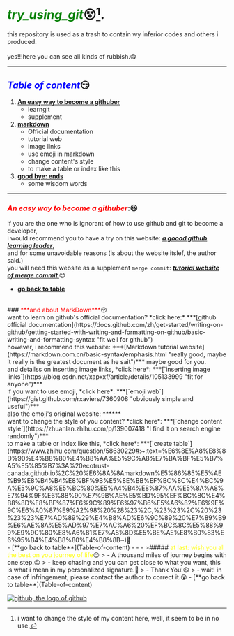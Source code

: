 # <font color=#008000>***try_using_git***</font>😵[^1]. 
this repository is used as a trash to contain wy inferior codes and others i produced.
<br><br>
yes!!!here you can see all kinds of rubbish.😋
 - - -
## <font color=Blue>***Table of content***</font>😏
1. [**An easy way to become a githuber**](#An-easy-way-to-become-a-githuber)
    - learngit
    - supplement
2. [**markdown**](#and-about-MarkDown)
    - Official documentation
    - tutorial web
    - image links
    - use emoji in markdown
    - change content's style
    - to make a table or index like this 
3. [**good bye: ends**](#at-last-wish-you-all-the-best-on-you-journey-of-life)
    - some wisdom words
 - - -
### <font color=red>***An easy way to become a githuber***</font>:😃<br>
if you are the one who is ignorant of how to use github and git to become a developer,<br>
i would recommend you to have a try on this website: ***[a goood github learning leader](https://learngitbranching.js.org/?locale=zh_CN "I think it is the best tutorial website")***,<br>
and for some unavoidable reasons (is about the website itslef, the author said.)<br>
you will need this website as a supplement ``merge commit``: ***[tutorial website of merge commit ](https://zhuanlan.zhihu.com/p/139321091 "I take it randomly on search engine, though")*** 😊<br>
 - [**go back to table**](Table-of-content)<br>
<br>
### <font color=red>***and about MarkDown***</font>😗<br>
want to learn on github's official documentation? *click here:* ***[github official documentation](https://docs.github.com/zh/get-started/writing-on-github/getting-started-with-writing-and-formatting-on-github/basic-writing-and-formatting-syntax "fit well for github")<br>
however, i recommend this website: ***[Markdown tutorial website](https://markdown.com.cn/basic-syntax/emphasis.html "really good, maybe it really is the greatest document as he sait")*** maybe good for you.<br>
and detailss on inserting image links, *click here*: ***[`inserting image links`](https://blog.csdn.net/xapxxf/article/details/105133999 "fit for anyone")*** <br>
if you want to use emoji, *click here*: ***[`emoji web`](https://gist.github.com/rxaviers/7360908 "obviously simple and useful")*** <br>
also the emoji's original website: ***<https://emojipedia.org/>***<br>
want to change the style of you content? *click here*: ***[`change content style`](https://zhuanlan.zhihu.com/p/139007418 "I find it on search engine randomly")***<br>
to make a table or index like this, *click here*: ***[`create table`](https://www.zhihu.com/question/58630229#:~:text=%E6%8E%A8%E8%8D%90%E4%B8%80%E4%B8%AA%E5%9C%A8%E7%BA%BF%E5%B7%A5%E5%85%B7%3A%20ecotrust-canada.github.io%2C%20%E6%8A%8Amarkdown%E5%86%85%E5%AE%B9%E8%B4%B4%E8%BF%9B%E5%8E%BB%EF%BC%8C%E4%BC%9A%E5%9C%A8%E5%BC%80%E5%A4%B4%E8%87%AA%E5%8A%A8%E7%94%9F%E6%88%90%E7%9B%AE%E5%BD%95%EF%BC%8C%E4%B8%8D%E8%BF%87%E6%9C%89%E6%97%B6%E5%A6%82%E6%9E%9C%E6%A0%87%E9%A2%98%20%28%23%2C,%23%23%2C%20%23%23%23%E7%AD%89%29%E4%B8%AD%E6%9C%89%20%E7%89%B9%E6%AE%8A%E5%AD%97%E7%AC%A6%20%EF%BC%8C%E5%88%99%E9%9C%80%E8%A6%81%E7%A8%8D%E5%BE%AE%E8%B0%83%E6%95%B4%E4%B8%80%E4%B8%8B~)🥰<br>
 - [**go back to table**](Table-of-content)
 - - -
>##### <font color=yellow>at last: wish you all the best on you journey of life</font>😊
> - A thousand miles of journey begins with one step.😉
> - keep chasing and you can get close to what you want, this is what i mean in my personalized signature.🏃
> - Thank You!😆
> - wait! in case of infringement, please contact the author to correct it.😲
 - [**go back to table**](Table-of-content)
   
   [![github, the logo of github](https://umaar.github.io/experiments/github-3d-logo/render-2.jpg "github_logo")](https://github.com/Nemocccc/try_using_git)

[^1]: i want to change the style of my content here, well, it seem to be in no use.
